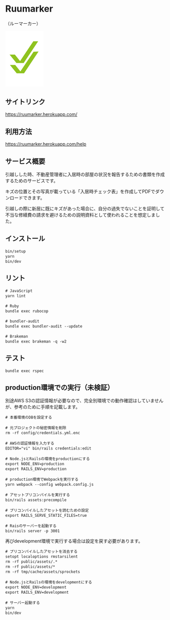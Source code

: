 # Ruumarker 
（ルーマーカー）

<img src="./app/assets/images/logo.png" width="120px">

## サイトリンク

https://ruumarker.herokuapp.com/

## 利用方法

https://ruumarker.herokuapp.com/help

## サービス概要

引越しした時、不動産管理者に入居時の部屋の状況を報告するための書類を作成するためのサービスです。 

キズの位置とその写真が載っている「入居時チェック表」を作成してPDFでダウンロードできます。

引越しの際に新居に既にキズがあった場合に、自分の過失でないことを証明して不当な修繕費の請求を避けるための説明資料として使われることを想定しました。

## インストール

```shell
bin/setup
yarn
bin/dev
```
## リント
```shell
# JavaScript
yarn lint 

# Ruby
bundle exec rubocop

# bundler-audit
bundle exec bundler-audit --update

# Brakeman
bundle exec brakeman -q -w2 
```

## テスト
```shell
bundle exec rspec
```

## production環境での実行（未検証）
別途AWS S3の認証情報が必要なので、完全別環境での動作確認はしていませんが、参考のために手順を記載します。

```shell
# 本番環境のDBを設定する

# 元プロジェクトの秘密情報を削除
rm -rf config/credentials.yml.enc

# AWSの認証情報を入力する
EDITOR="vi" bin/rails credentials:edit

# Node.jsとRailsの環境をproductionにする
export NODE_ENV=production
export RAILS_ENV=production

# production環境でWebpackを実行する
yarn webpack --config webpack.config.js

# アセットプリコンパイルを実行する
bin/rails assets:precompile

# プリコンパイルしたアセットを読むための設定
export RAILS_SERVE_STATIC_FILES=true

# Raisのサーバーを起動する
bin/rails server -p 3001
```
再びdevelopment環境で実行する場合は設定を戻す必要があります。
```shell
# プリコンパイルしたアセットを消去する
setopt localoptions rmstarsilent
rm -rf public/assets/.*
rm -rf public/assets/*
rm -rf tmp/cache/assets/sprockets

# Node.jsとRailsの環境をdevelopmentにする
export NODE_ENV=development
export RAILS_ENV=development

# サーバー起動する
yarn
bin/dev
```
